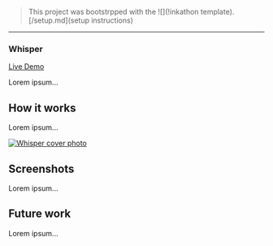 
 > This project was bootstrpped with the ![](!inkathon template). [/setup.md](setup instructions)


---

### Whisper

[Live Demo](https://whisper-chat-git-main-od41.vercel.app/)

Lorem ipsum...



## How it works

Lorem ipsum...

[![Whisper cover photo](https://images.unsplash.com/photo-1576769267415-9642010aa962?q=80&w=1886&auto=format&fit=crop&ixlib=rb-4.0.3&ixid=M3wxMjA3fDB8MHxwaG90by1wYWdlfHx8fGVufDB8fHx8fA%3D%3D)](https://youtube.com)

## Screenshots

Lorem ipsum...

## Future work

Lorem ipsum...
